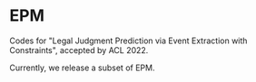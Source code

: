 # EPM


Codes for "Legal Judgment Prediction via Event Extraction with Constraints", accepted by ACL 2022.

Currently, we release a subset of EPM.
